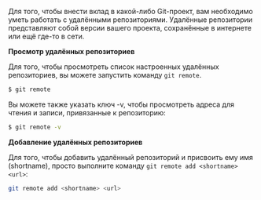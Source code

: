 Для того, чтобы внести вклад в какой-либо Git-проект, вам необходимо уметь работать с удалёнными репозиториями. Удалённые репозитории представляют собой версии вашего проекта, сохранённые в интернете или ещё где-то в сети.

**Просмотр удалённых репозиториев**

Для того, чтобы просмотреть список настроенных удалённых репозиториев, вы можете запустить команду `git remote`.

```bash
$ git remote
```

Вы можете также указать ключ -v, чтобы просмотреть адреса для чтения и записи,
привязанные к репозиторию:

```bash
$ git remote -v
```

**Добавление удалённых репозиториев**

Для того, чтобы добавить удалённый репозиторий и присвоить ему имя (shortname), просто выполните команду `git remote add <shortname> <url>`:

```bash
git remote add <shortname> <url>
```


